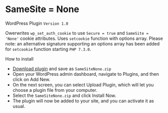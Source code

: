 # SameSite = None

WordPress Plugin `Version 1.0`

Owerwrites `wp_set_auth_cookie` to use `Secure = true` and `SameSite = 'None'` cookie attributes. Uses `setcookie` function with options array. Please note: an alternative signature supporting an options array has been added for `setcookie` function starting `PHP 7.3.0`.

How to install
- [Download plugin](https://github.com/peresyolkov/SameSiteNone/archive/master.zip) and save as `SameSiteNone.zip`
- Open your WordPress admin dashboard, navigate to Plugins, and then click on Add New.
- On the next screen, you can select Upload Plugin, which will let you choose a plugin file from your computer.
- Select the `SameSiteNone.zip` and click Install Now.
- The plugin will now be added to your site, and you can activate it as usual.